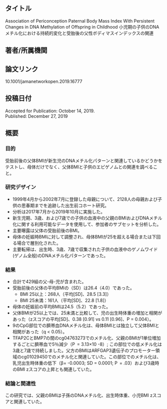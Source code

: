 ## タイトル
Association of Periconception Paternal Body Mass Index With Persistent Changes in DNA Methylation of Offspring in Childhood
小児期の子供のDNAメチル化における持続的変化と受胎後の父性ボディマスインデックスの関連

## 著者/所属機関

## 論文リンク
10.1001/jamanetworkopen.2019.16777

## 投稿日付
Accepted for Publication: October 14, 2019.  
Published: December 27, 2019

## 概要
### 目的
受胎前後の父体BMIが新生児のDNAメチル化パターンと関連しているかどうかをテストし、母体だけでなく、父体BMIと子供のエピゲノムとの関連を調べること。

### 研究デザイン
* 1999年4月から2002年7月に登録した母親について、2128人の母親および子供の思春期までを追跡した出生前コホート研究。
* 分析は2017年7月から2019年10月に実施した。
* 新生児期、3歳、および7歳での子供の血液中の父親のBMIおよびDNAメチル化に関する利用可能なデータを使用して、参加者のサブセットを分析した。
* 主要曝露は父体の受胎前後のBMI。
* 母体の妊娠時BMIに対して調整され、母体BMIが25を超える場合または下回る場合で層別化された。
* 主要転帰は、出生時、3歳、7歳で収集された子供の血液中のゲノムワイド(ゲノム全般)のDNAメチル化パターンであった。

### 結果
* 合計で429組の父-母-児が含まれた。
* 受胎前後の父体の平均BMIの（SD）は26.4（4.0）であった。
  * BMI 25以上：268人（平均[SD]、28.5 [3.3]）
  * BMI 25未満：161人（平均[SD]、22.8 [1.8]）
* 母体の妊娠前の平均BMIは24.5（5.2）であった。
* 父体BMIが25以上では、25未満と比較して、児の出生時体重の増加と相関があった（zスコアの平均[SD]、0.38 [0.91] vs 0.11 [0.96]、P = 0.004）。
* 9のCpG部位での臍帯血DNAメチル化は、母体BMIとは独立して父体BMIと相関があった（q < 0.05）。
* TFAP2CとBMP7の間のcg04763273でのメチル化、父親のBMIが1単位増加するごとに臍帯血で5％減少（P  = 3.13×10 -8）; 
この部位での低メチル化は3歳と7歳で持続しました。父方のBMIはARFGAP3遺伝子のプロモーター領域のcg01029450でのメチル化と関連していた。この部位でのメチル化は、乳児出生時体重の低下（β= -0.0003; SD = 0.0001; P  = .03）および3歳時のBMI zスコアの上昇とも関連していた。

### 結論と関連性
この研究では、父親のBMIは子孫のDNAメチル化、出生時体重、小児BMI zスコアと関連していた。
